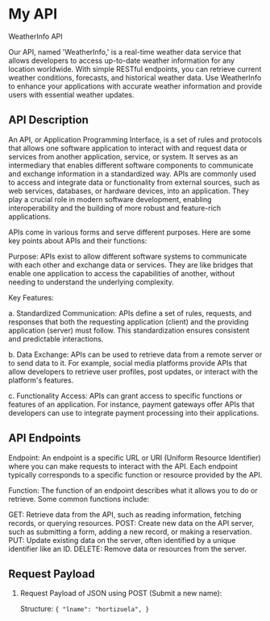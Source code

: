 # My API

WeatherInfo API

Our API, named 'WeatherInfo,' is a real-time weather data service that allows developers to access up-to-date weather information for any location worldwide. With simple RESTful endpoints, you can retrieve current weather conditions, forecasts, and historical weather data. Use WeatherInfo to enhance your applications with accurate weather information and provide users with essential weather updates.

## API Description

An API, or Application Programming Interface, is a set of rules and protocols that allows one software application to interact with and request data or services from another application, service, or system. It serves as an intermediary that enables different software components to communicate and exchange information in a standardized way. APIs are commonly used to access and integrate data or functionality from external sources, such as web services, databases, or hardware devices, into an application. They play a crucial role in modern software development, enabling interoperability and the building of more robust and feature-rich applications.

APIs come in various forms and serve different purposes. Here are some key points about APIs and their functions:

Purpose: APIs exist to allow different software systems to communicate with each other and exchange data or services. They are like bridges that enable one application to access the capabilities of another, without needing to understand the underlying complexity.

Key Features:

a. Standardized Communication: APIs define a set of rules, requests, and responses that both the requesting application (client) and the providing application (server) must follow. This standardization ensures consistent and predictable interactions.

b. Data Exchange: APIs can be used to retrieve data from a remote server or to send data to it. For example, social media platforms provide APIs that allow developers to retrieve user profiles, post updates, or interact with the platform's features.

c. Functionality Access: APIs can grant access to specific functions or features of an application. For instance, payment gateways offer APIs that developers can use to integrate payment processing into their applications.

## API Endpoints

Endpoint: An endpoint is a specific URL or URI (Uniform Resource Identifier) where you can make requests to interact with the API. Each endpoint typically corresponds to a specific function or resource provided by the API.

Function: The function of an endpoint describes what it allows you to do or retrieve. Some common functions include:

GET: Retrieve data from the API, such as reading information, fetching records, or querying resources.
POST: Create new data on the API server, such as submitting a form, adding a new record, or making a reservation.
PUT: Update existing data on the server, often identified by a unique identifier like an ID.
DELETE: Remove data or resources from the server.

## Request Payload

1. Request Payload of JSON using POST (Submit a new name):

    Structure:
    `
    {
        "lname": "hortizuela",
    }
    `
